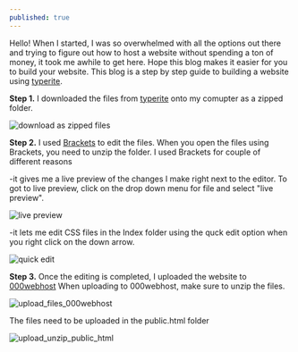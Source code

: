 ```yaml
---
published: true
---
```

Hello!
When I started, I was so overwhelmed with all the options out there and trying to figure out how to host a website without spending a ton of money, it took me awhile to get here. Hope this blog makes it easier for you to build your website. This blog is a step by step guide to building a website using [typerite](https://www.styleshout.com/free-templates/typerite/).

**Step 1.** I downloaded the files from [typerite](https://www.styleshout.com/free-templates/typerite/) onto my comupter as a zipped folder. 

![download as zipped files]({{site.baseurl}}/assets/images/typerite_downloaded_files_typerite_mycomp.PNG)

**Step 2.** I used [Brackets](http://brackets.io/) to edit the files. When you open the files using Brackets, you need to unzip the folder. I used Brackets for couple of different reasons

-it gives me a live preview of the changes I make right next to the editor. To got to live preview, click on the drop down menu for file and select "live preview". 

![live preview]({{site.baseurl}}/assets/images/typerite_bracket_live_preview.PNG)

-it lets me edit CSS files in the Index folder using the quck edit option when you right click on the down arrow.

![quick edit]({{site.baseurl}}/assets/images/typerite_quickedit.PNG)

**Step 3.** Once the editing is completed, I uploaded the website to [000webhost](https://www.000webhost.com/) 
When uploading to 000webhost, make sure to unzip the files.

![upload_files_000webhost]({{site.baseurl}}/assets/images/typerite_upload_file_webhost.PNG)

The files need to be uploaded in the public.html folder

![upload_unzip_public_html]({{site.baseurl}}/assets/images/typerite_upload_public_html.PNG)